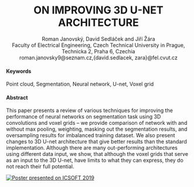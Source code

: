 <h1 align="center">ON IMPROVING 3D U-NET ARCHITECTURE</h1>
<p align="center">
Roman Janovský, David Sedláček and Jiří Žára 
<br/>
Faculty of Electrical Engineering, Czech Technical University in Prague, Technicka 2, Praha 6, Czechia
<br/>
roman.janovsky9@seznam.cz,{david.sedlacek, zara}@fel.cvut.cz
</p>

#### Keywords
Point cloud, Segmentation, Neural network, U-net, Voxel grid

#### Abstract
This paper presents a review of various techniques for improving the performance of neural networks on segmentation task using 3D convolutions and voxel grids – we provide comparison of network with and without max pooling, weighting, masking out the segmentation results, and oversampling results for imbalanced training dataset. We also present changes to 3D U-net architecture that give better results than the standard implementation. Although there are many out-performing architectures using different data input, we show, that although the voxel grids that serve as an input to the 3D U-net, have limits to what they can express, they do not reach their full potential.


[![Poster presented on ICSOFT 2019](http://janovrom.ddns.net/janovrom/3d-object-recognition/raw/master/Media/network_architecture.jpg)](http://janovrom.ddns.net/janovrom/3d-object-recognition/raw/master/Media/network_architecture.jpg)